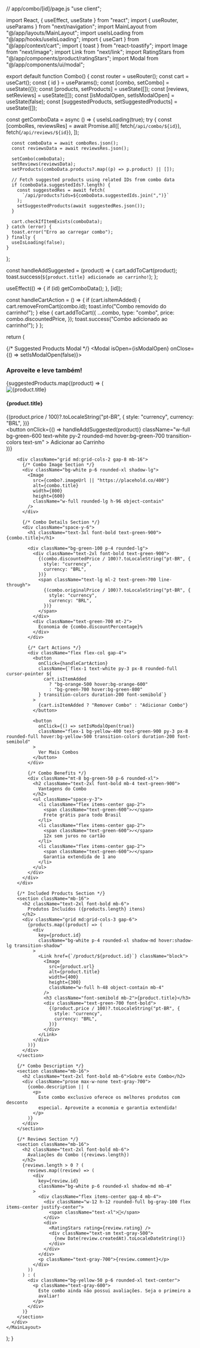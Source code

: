 // app/combo/[id]/page.js
"use client";

import React, { useEffect, useState } from "react";
import { useRouter, useParams } from "next/navigation";
import MainLayout from "@/app/layouts/MainLayout";
import useIsLoading from "@/app/hooks/useIsLoading";
import { useCart } from "@/app/context/cart";
import { toast } from "react-toastify";
import Image from "next/image";
import Link from "next/link";
import RatingStars from "@/app/components/product/ratingStars";
import Modal from "@/app/components/ui/modal";

export default function Combo() {
  const router = useRouter();
  const cart = useCart();
  const { id } = useParams();
  const [combo, setCombo] = useState({});
  const [products, setProducts] = useState([]);
  const [reviews, setReviews] = useState([]);
  const [isModalOpen, setIsModalOpen] = useState(false);
  const [suggestedProducts, setSuggestedProducts] = useState([]);

  const getComboData = async () => {
    useIsLoading(true);
    try {
      const [comboRes, reviewsRes] = await Promise.all([
        fetch(`/api/combo/${id}`),
        fetch(`/api/reviews/${id}`),
      ]);

      const comboData = await comboRes.json();
      const reviewsData = await reviewsRes.json();

      setCombo(comboData);
      setReviews(reviewsData);
      setProducts(comboData.products?.map((p) => p.product) || []);

      // Fetch suggested products using related IDs from combo data
      if (comboData.suggestedIds?.length) {
        const suggestedRes = await fetch(
          `/api/products?ids=${comboData.suggestedIds.join(",")}`
        );
        setSuggestedProducts(await suggestedRes.json());
      }

      cart.checkIfItemExists(comboData);
    } catch (error) {
      toast.error("Erro ao carregar combo");
    } finally {
      useIsLoading(false);
    }
  };

  const handleAddSuggested = (product) => {
    cart.addToCart(product);
    toast.success(`${product.title} adicionado ao carrinho!`);
  };

  useEffect(() => {
    if (id) getComboData();
  }, [id]);

  const handleCartAction = () => {
    if (cart.isItemAdded) {
      cart.removeFromCart(combo.id);
      toast.info("Combo removido do carrinho!");
    } else {
      cart.addToCart({
        ...combo,
        type: "combo",
        price: combo.discountedPrice,
      });
      toast.success("Combo adicionado ao carrinho!");
    }
  };

  return (
    <MainLayout>
      <div className="max-w-7xl mx-auto px-4 py-8">
        {/* Suggested Products Modal */}
        <Modal isOpen={isModalOpen} onClose={() => setIsModalOpen(false)}>
          <div className="p-6 max-w-4xl mx-auto">
            <h3 className="text-2xl font-bold mb-6 text-green-900">
              Aproveite e leve também!
            </h3>
            <div className="grid grid-cols-2 md:grid-cols-3 gap-4">
              {suggestedProducts.map((product) => (
                <div
                  key={product.id}
                  className="bg-white p-4 rounded-lg shadow-sm border border-gray-100"
                >
                  <Image
                    src={product.url}
                    alt={product.title}
                    width={200}
                    height={200}
                    className="w-full h-32 object-contain mb-2"
                  />
                  <h4 className="font-semibold text-sm mb-1 line-clamp-2">
                    {product.title}
                  </h4>
                  <div className="text-green-700 font-bold text-lg mb-2">
                    {(product.price / 100)?.toLocaleString("pt-BR", {
                      style: "currency",
                      currency: "BRL",
                    })}
                  </div>
                  <button
                    onClick={() => handleAddSuggested(product)}
                    className="w-full bg-green-600 text-white py-2 rounded-md hover:bg-green-700 transition-colors text-sm"
                  >
                    Adicionar ao Carrinho
                  </button>
                </div>
              ))}
            </div>
          </div>
        </Modal>

        <div className="grid md:grid-cols-2 gap-8 mb-16">
          {/* Combo Image Section */}
          <div className="bg-white p-6 rounded-xl shadow-lg">
            <Image
              src={combo?.imageUrl || "https://placehold.co/400"}
              alt={combo.title}
              width={800}
              height={600}
              className="w-full rounded-lg h-96 object-contain"
            />
          </div>

          {/* Combo Details Section */}
          <div className="space-y-6">
            <h1 className="text-3xl font-bold text-green-900">{combo.title}</h1>

            <div className="bg-green-100 p-4 rounded-lg">
              <div className="text-2xl font-bold text-green-900">
                {(combo.discountedPrice / 100)?.toLocaleString("pt-BR", {
                  style: "currency",
                  currency: "BRL",
                })}
                <span className="text-lg ml-2 text-green-700 line-through">
                  {(combo.originalPrice / 100)?.toLocaleString("pt-BR", {
                    style: "currency",
                    currency: "BRL",
                  })}
                </span>
              </div>
              <div className="text-green-700 mt-2">
                Economia de {combo.discountPercentage}%
              </div>
            </div>

            {/* Cart Actions */}
            <div className="flex flex-col gap-4">
              <button
                onClick={handleCartAction}
                className={`flex-1 text-white py-3 px-8 rounded-full cursor-pointer ${
                  cart.isItemAdded
                    ? "bg-orange-500 hover:bg-orange-600"
                    : "bg-green-700 hover:bg-green-800"
                } transition-colors duration-200 font-semibold`}
              >
                {cart.isItemAdded ? "Remover Combo" : "Adicionar Combo"}
              </button>

              <button
                onClick={() => setIsModalOpen(true)}
                className="flex-1 bg-yellow-400 text-green-900 py-3 px-8 rounded-full hover:bg-yellow-500 transition-colors duration-200 font-semibold"
              >
                Ver Mais Combos
              </button>
            </div>

            {/* Combo Benefits */}
            <div className="mt-8 bg-green-50 p-6 rounded-xl">
              <h2 className="text-2xl font-bold mb-4 text-green-900">
                Vantagens do Combo
              </h2>
              <ul className="space-y-3">
                <li className="flex items-center gap-2">
                  <span className="text-green-600">✓</span>
                  Frete grátis para todo Brasil
                </li>
                <li className="flex items-center gap-2">
                  <span className="text-green-600">✓</span>
                  12x sem juros no cartão
                </li>
                <li className="flex items-center gap-2">
                  <span className="text-green-600">✓</span>
                  Garantia extendida de 1 ano
                </li>
              </ul>
            </div>
          </div>
        </div>

        {/* Included Products Section */}
        <section className="mb-16">
          <h2 className="text-2xl font-bold mb-6">
            Produtos Incluídos ({products.length} itens)
          </h2>
          <div className="grid md:grid-cols-3 gap-6">
            {products.map((product) => (
              <div
                key={product.id}
                className="bg-white p-4 rounded-xl shadow-md hover:shadow-lg transition-shadow"
              >
                <Link href={`/product/${product.id}`} className="block">
                  <Image
                    src={product.url}
                    alt={product.title}
                    width={400}
                    height={300}
                    className="w-full h-48 object-contain mb-4"
                  />
                  <h3 className="font-semibold mb-2">{product.title}</h3>
                  <div className="text-green-700 font-bold">
                    {(product.price / 100)?.toLocaleString("pt-BR", {
                      style: "currency",
                      currency: "BRL",
                    })}
                  </div>
                </Link>
              </div>
            ))}
          </div>
        </section>

        {/* Combo Description */}
        <section className="mb-16">
          <h2 className="text-2xl font-bold mb-6">Sobre este Combo</h2>
          <div className="prose max-w-none text-gray-700">
            {combo.description || (
              <p>
                Este combo exclusivo oferece os melhores produtos com desconto
                especial. Aproveite a economia e garantia extendida!
              </p>
            )}
          </div>
        </section>

        {/* Reviews Section */}
        <section className="mb-16">
          <h2 className="text-2xl font-bold mb-6">
            Avaliações do Combo ({reviews.length})
          </h2>
          {reviews.length > 0 ? (
            reviews.map((review) => (
              <div
                key={review.id}
                className="bg-white p-6 rounded-xl shadow-md mb-4"
              >
                <div className="flex items-center gap-4 mb-4">
                  <div className="w-12 h-12 rounded-full bg-gray-100 flex items-center justify-center">
                    <span className="text-xl">👤</span>
                  </div>
                  <div>
                    <RatingStars rating={review.rating} />
                    <div className="text-sm text-gray-500">
                      {new Date(review.createdAt).toLocaleDateString()}
                    </div>
                  </div>
                </div>
                <p className="text-gray-700">{review.comment}</p>
              </div>
            ))
          ) : (
            <div className="bg-yellow-50 p-6 rounded-xl text-center">
              <p className="text-gray-600">
                Este combo ainda não possui avaliações. Seja o primeiro a
                avaliar!
              </p>
            </div>
          )}
        </section>
      </div>
    </MainLayout>
  );
}
